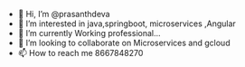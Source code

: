 - 👋 Hi, I’m @prasanthdeva
- 👀 I’m interested in java,springboot, microservices ,Angular
- 🌱 I’m currently Working professional...
- 💞️ I’m looking to collaborate on Microservices and gcloud 
- 📫 How to reach me 8667848270

<!---
prasanthdeva/prasanthdeva is a ✨ special ✨ repository because its `README.md` (this file) appears on your GitHub profile.
You can click the Preview link to take a look at your changes.
--->
